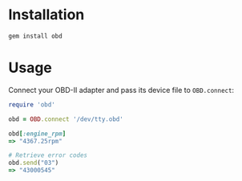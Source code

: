 Installation
============
~~~ text
gem install obd
~~~

Usage
=====

Connect your OBD-II adapter and pass its device file to `OBD.connect`:

~~~ ruby
require 'obd'

obd = OBD.connect '/dev/tty.obd'

obd[:engine_rpm]
=> "4367.25rpm"

# Retrieve error codes
obd.send("03")
=> "43000545"
~~~

